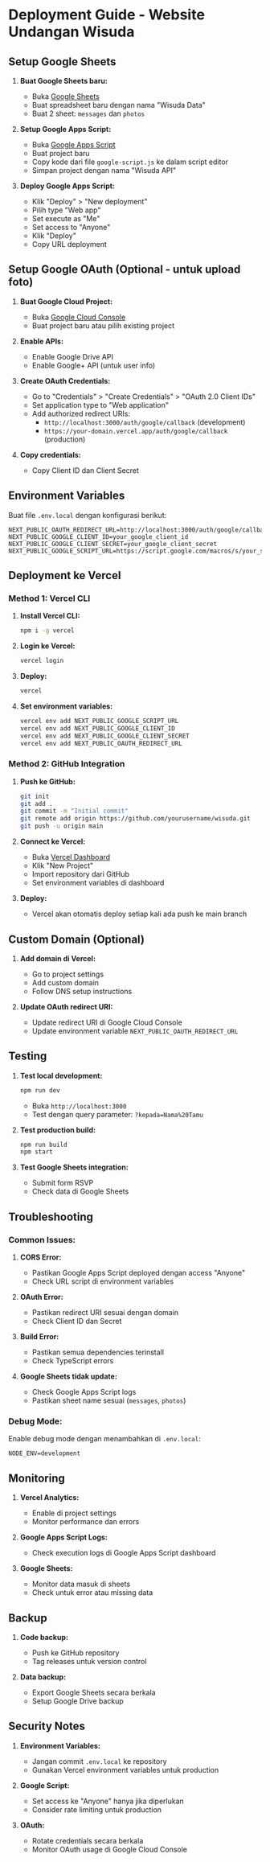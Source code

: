# Deployment Guide - Website Undangan Wisuda

## Setup Google Sheets

1. **Buat Google Sheets baru:**
   - Buka [Google Sheets](https://sheets.google.com)
   - Buat spreadsheet baru dengan nama "Wisuda Data"
   - Buat 2 sheet: `messages` dan `photos`

2. **Setup Google Apps Script:**
   - Buka [Google Apps Script](https://script.google.com)
   - Buat project baru
   - Copy kode dari file `google-script.js` ke dalam script editor
   - Simpan project dengan nama "Wisuda API"

3. **Deploy Google Apps Script:**
   - Klik "Deploy" > "New deployment"
   - Pilih type "Web app"
   - Set execute as "Me"
   - Set access to "Anyone"
   - Klik "Deploy"
   - Copy URL deployment

## Setup Google OAuth (Optional - untuk upload foto)

1. **Buat Google Cloud Project:**
   - Buka [Google Cloud Console](https://console.cloud.google.com)
   - Buat project baru atau pilih existing project

2. **Enable APIs:**
   - Enable Google Drive API
   - Enable Google+ API (untuk user info)

3. **Create OAuth Credentials:**
   - Go to "Credentials" > "Create Credentials" > "OAuth 2.0 Client IDs"
   - Set application type to "Web application"
   - Add authorized redirect URIs:
     - `http://localhost:3000/auth/google/callback` (development)
     - `https://your-domain.vercel.app/auth/google/callback` (production)

4. **Copy credentials:**
   - Copy Client ID dan Client Secret

## Environment Variables

Buat file `.env.local` dengan konfigurasi berikut:

```env
NEXT_PUBLIC_OAUTH_REDIRECT_URL=http://localhost:3000/auth/google/callback
NEXT_PUBLIC_GOOGLE_CLIENT_ID=your_google_client_id
NEXT_PUBLIC_GOOGLE_CLIENT_SECRET=your_google_client_secret
NEXT_PUBLIC_GOOGLE_SCRIPT_URL=https://script.google.com/macros/s/your_script_id/exec
```

## Deployment ke Vercel

### Method 1: Vercel CLI

1. **Install Vercel CLI:**
   ```bash
   npm i -g vercel
   ```

2. **Login ke Vercel:**
   ```bash
   vercel login
   ```

3. **Deploy:**
   ```bash
   vercel
   ```

4. **Set environment variables:**
   ```bash
   vercel env add NEXT_PUBLIC_GOOGLE_SCRIPT_URL
   vercel env add NEXT_PUBLIC_GOOGLE_CLIENT_ID
   vercel env add NEXT_PUBLIC_GOOGLE_CLIENT_SECRET
   vercel env add NEXT_PUBLIC_OAUTH_REDIRECT_URL
   ```

### Method 2: GitHub Integration

1. **Push ke GitHub:**
   ```bash
   git init
   git add .
   git commit -m "Initial commit"
   git remote add origin https://github.com/yourusername/wisuda.git
   git push -u origin main
   ```

2. **Connect ke Vercel:**
   - Buka [Vercel Dashboard](https://vercel.com/dashboard)
   - Klik "New Project"
   - Import repository dari GitHub
   - Set environment variables di dashboard

3. **Deploy:**
   - Vercel akan otomatis deploy setiap kali ada push ke main branch

## Custom Domain (Optional)

1. **Add domain di Vercel:**
   - Go to project settings
   - Add custom domain
   - Follow DNS setup instructions

2. **Update OAuth redirect URI:**
   - Update redirect URI di Google Cloud Console
   - Update environment variable `NEXT_PUBLIC_OAUTH_REDIRECT_URL`

## Testing

1. **Test local development:**
   ```bash
   npm run dev
   ```
   - Buka `http://localhost:3000`
   - Test dengan query parameter: `?kepada=Nama%20Tamu`

2. **Test production build:**
   ```bash
   npm run build
   npm start
   ```

3. **Test Google Sheets integration:**
   - Submit form RSVP
   - Check data di Google Sheets

## Troubleshooting

### Common Issues:

1. **CORS Error:**
   - Pastikan Google Apps Script deployed dengan access "Anyone"
   - Check URL script di environment variables

2. **OAuth Error:**
   - Pastikan redirect URI sesuai dengan domain
   - Check Client ID dan Secret

3. **Build Error:**
   - Pastikan semua dependencies terinstall
   - Check TypeScript errors

4. **Google Sheets tidak update:**
   - Check Google Apps Script logs
   - Pastikan sheet name sesuai (`messages`, `photos`)

### Debug Mode:

Enable debug mode dengan menambahkan di `.env.local`:
```env
NODE_ENV=development
```

## Monitoring

1. **Vercel Analytics:**
   - Enable di project settings
   - Monitor performance dan errors

2. **Google Apps Script Logs:**
   - Check execution logs di Google Apps Script dashboard

3. **Google Sheets:**
   - Monitor data masuk di sheets
   - Check untuk error atau missing data

## Backup

1. **Code backup:**
   - Push ke GitHub repository
   - Tag releases untuk version control

2. **Data backup:**
   - Export Google Sheets secara berkala
   - Setup Google Drive backup

## Security Notes

1. **Environment Variables:**
   - Jangan commit `.env.local` ke repository
   - Gunakan Vercel environment variables untuk production

2. **Google Script:**
   - Set access ke "Anyone" hanya jika diperlukan
   - Consider rate limiting untuk production

3. **OAuth:**
   - Rotate credentials secara berkala
   - Monitor OAuth usage di Google Cloud Console
